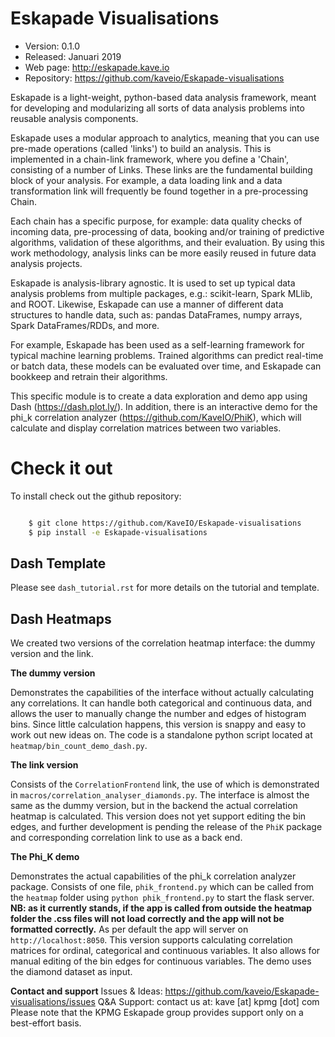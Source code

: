 # Eskapade Visualisations

 - Version: 0.1.0
 - Released: Januari 2019
 - Web page: http://eskapade.kave.io
 - Repository: https://github.com/kaveio/Eskapade-visualisations

Eskapade is a light-weight, python-based data analysis framework, meant
for developing and modularizing all sorts of data analysis problems into
reusable analysis components.

Eskapade uses a modular approach to analytics, meaning that you can use
pre-made operations (called 'links') to build an analysis. This is implemented in a chain-link framework, where you define a 'Chain', consisting of a number of Links. These links are the fundamental building block of your analysis. For example, a data loading link and a data transformation link will frequently be found together in a pre-processing Chain.

Each chain has a specific purpose, for example: data quality checks of
incoming data, pre-processing of data, booking and/or training of predictive
algorithms, validation of these algorithms, and their evaluation. By using
this work methodology, analysis links can be more easily reused in future
data analysis projects.

Eskapade is analysis-library agnostic. It is used to set up typical data
analysis problems from multiple packages, e.g.: scikit-learn, Spark MLlib,
and ROOT. Likewise, Eskapade can use a manner of different data structures
to handle data, such as: pandas DataFrames, numpy arrays, Spark DataFrames/RDDs,
and more.

For example, Eskapade has been used as a self-learning framework for typical
machine learning problems. Trained algorithms can predict real-time or batch data,
these models can be evaluated over time, and Eskapade can bookkeep and retrain
their algorithms.

This specific module is to create a data exploration and demo app
using Dash (https://dash.plot.ly/). In addition, there is an interactive demo
for the phi_k correlation analyzer (https://github.com/KaveIO/PhiK), which will
calculate and display correlation matrices between two variables.

# Check it out

To install check out the github repository:

``` bash

    $ git clone https://github.com/KaveIO/Eskapade-visualisations
    $ pip install -e Eskapade-visualisations
```


## Dash Template

Please see `dash_tutorial.rst` for more details on the tutorial and template.

## Dash Heatmaps

We created two versions of the correlation heatmap interface: the dummy version
and the link.

**The dummy version**

Demonstrates the capabilities of the interface without
actually calculating any correlations. It can handle both categorical and
continuous data, and allows the user to manually change the number and edges of
histogram bins. Since little calculation happens, this version is snappy and
easy to work out new ideas on. The code is a standalone python script located at
`heatmap/bin_count_demo_dash.py`.

**The link version**

Consists of the `CorrelationFrontend` link, the use of
which is demonstrated in `macros/correlation_analyser_diamonds.py`. The
interface is almost the same as the dummy version, but in the backend the actual
correlation heatmap is calculated. This version does not yet support editing
the bin edges, and further development is pending the release of the `PhiK`
package and corresponding correlation link to use as a back end.

**The Phi_K demo**

Demonstrates the actual capabilities of the phi_k correlation analyzer package.
Consists of one file, `phik_frontend.py` which can be called from the `heatmap` folder
using `python phik_frontend.py` to start the flask server.
**NB: as it currently stands, if the app is called from outside the heatmap folder the
.css files will not load correctly and the app will not be formatted correctly.**
As per default the app will server on `http://localhost:8050`. This version supports calculating
correlation matrices for ordinal, categorical and continuous variables. It also
allows for manual editing of the bin edges for continuous variables.
The demo uses the diamond dataset as input.

**Contact and support**
Issues & Ideas: https://github.com/kaveio/Eskapade-visualisations/issues
Q&A Support: contact us at: kave [at] kpmg [dot] com
Please note that the KPMG Eskapade group provides support only on a best-effort basis.